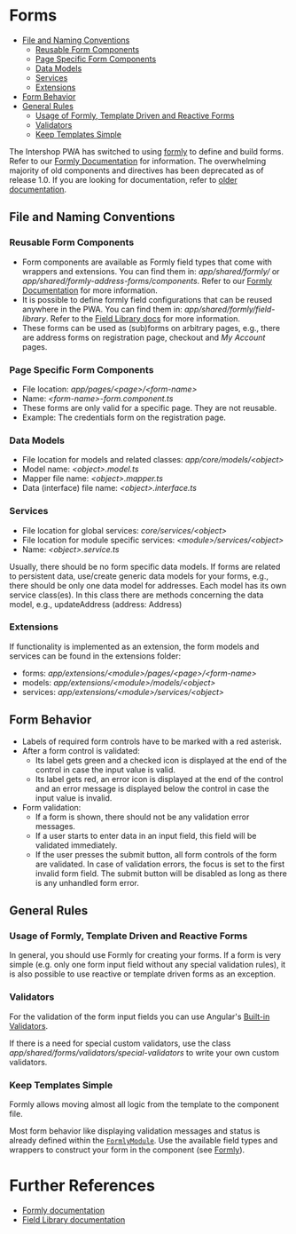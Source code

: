 <!--
kb_guide
kb_pwa
kb_everyone
kb_sync_latest_only
-->

# Forms

- [File and Naming Conventions](#file-and-naming-conventions)
  - [Reusable Form Components](#reusable-form-components)
  - [Page Specific Form Components](#page-specific-form-components)
  - [Data Models](#data-models)
  - [Services](#services)
  - [Extensions](#extensions)
- [Form Behavior](#form-behavior)
- [General Rules](#general-rules)
  - [Usage of Formly, Template Driven and Reactive Forms](#usage-of-formly-template-driven-and-reactive-forms)
  - [Validators](#validators)
  - [Keep Templates Simple](#keep-templates-simple)

The Intershop PWA has switched to using [formly](https://formly.dev) to define and build forms.
Refer to our [Formly Documentation](./formly.md) for information.
The overwhelming majority of old components and directives has been deprecated as of release 1.0.
If you are looking for documentation, refer to [older documentation](https://github.com/intershop/intershop-pwa/blob/0.27.0/docs/guides/forms.md).

## File and Naming Conventions

### Reusable Form Components

- Form components are available as Formly field types that come with wrappers and extensions. You can find them in: _app/shared/formly/_ or _app/shared/formly-address-forms/components_. Refer to our [Formly Documentation](./formly.md) for more information.
- It is possible to define formly field configurations that can be reused anywhere in the PWA. You can find them in: _app/shared/formly/field-library_. Refer to the [Field Library docs](./field-library.md) for more information.
- These forms can be used as (sub)forms on arbitrary pages, e.g., there are address forms on registration page, checkout and _My Account_ pages.

### Page Specific Form Components

- File location: _app/pages/\<page>/\<form-name>_
- Name: _\<form-name>-form.component.ts_
- These forms are only valid for a specific page. They are not reusable.
- Example: The credentials form on the registration page.

### Data Models

- File location for models and related classes: _app/core/models/\<object>_
- Model name: _\<object>.model.ts_
- Mapper file name: _\<object>.mapper.ts_
- Data (interface) file name: _\<object>.interface.ts_

### Services

- File location for global services: _core/services/\<object>_
- File location for module specific services: _\<module>/services/\<object>_
- Name: _\<object>.service.ts_

Usually, there should be no form specific data models.
If forms are related to persistent data, use/create generic data models for your forms, e.g., there should be only one data model for addresses.
Each model has its own service class(es).
In this class there are methods concerning the data model, e.g., updateAddress (address: Address)

### Extensions

If functionality is implemented as an extension, the form models and services can be found in the extensions folder:

- forms: _app/extensions/\<module>/pages/\<page>/\<form-name>_
- models: _app/extensions/\<module>/models/\<object>_
- services: _app/extensions/\<module>/services/\<object>_

## Form Behavior

- Labels of required form controls have to be marked with a red asterisk.
- After a form control is validated:
  - Its label gets green and a checked icon is displayed at the end of the control in case the input value is valid.
  - Its label gets red, an error icon is displayed at the end of the control and an error message is displayed below the control in case the input value is invalid.
- Form validation:
  - If a form is shown, there should not be any validation error messages.
  - If a user starts to enter data in an input field, this field will be validated immediately.
  - If the user presses the submit button, all form controls of the form are validated. In case of validation errors, the focus is set to the first invalid form field. The submit button will be disabled as long as there is any unhandled form error.

## General Rules

### Usage of Formly, Template Driven and Reactive Forms

In general, you should use Formly for creating your forms.
If a form is very simple (e.g. only one form input field without any special validation rules), it is also possible to use reactive or template driven forms as an exception.

### Validators

For the validation of the form input fields you can use Angular's [Built-in Validators](https://angular.io/api/forms/Validators).

If there is a need for special custom validators, use the class _app/shared/forms/validators/special-validators_ to write your own custom validators.

### Keep Templates Simple

Formly allows moving almost all logic from the template to the component file.

Most form behavior like displaying validation messages and status is already defined within the [`FormlyModule`](../../src/app/shared/formly/formly.module.ts).
Use the available field types and wrappers to construct your form in the component (see [Formly](./formly.md)).

# Further References

- [Formly documentation](./formly.md)
- [Field Library documentation](./field-library.md)
